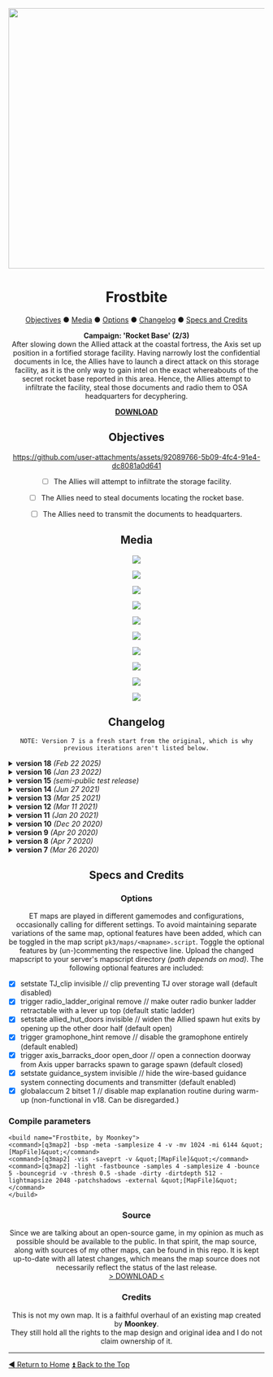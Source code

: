 <div align="center">
 
<a href="https://raw.githubusercontent.com/realkemon/home/master/levelshots/frostbite/frostbite.png"><img src="https://raw.githubusercontent.com/realkemon/home/master/levelshots/frostbite/frostbite.png" width="512"/></a>

# Frostbite
 
<a href="https://github.com/realkemon/home/blob/master/pages/etl_frostbite.md#objectives">Objectives</a> ● <a href="https://github.com/realkemon/home/blob/master/pages/etl_frostbite.md#media">Media</a> ● <a href="https://github.com/realkemon/home/blob/master/pages/etl_frostbite.md#options">Options</a> ● <a href="https://github.com/realkemon/home/blob/master/pages/etl_frostbite.md#changelog">Changelog</a> ● <a href="https://github.com/realkemon/home/blob/master/pages/etl_frostbite.md#specs_and_credits">Specs and Credits</a>
<!-- STORY -->
**Campaign: 'Rocket Base' (2/3)**
 <br>
After slowing down the Allied attack at the coastal fortress, the Axis set up position in a fortified storage facility. Having narrowly lost the confidential documents in Ice, the Allies have to launch a direct attack on this storage facility, as it is the only way to gain intel on the exact whereabouts of the secret rocket base reported in this area. Hence, the Allies attempt to infiltrate the facility, steal those documents and radio them to OSA headquarters for decyphering.
<br>
 
<a href="https://www.etlegacy.com/packages/etl_frostbite_v18"><b>DOWNLOAD</b></a>
 
## Objectives

https://github.com/user-attachments/assets/92089766-5b09-4fc4-91e4-dc8081a0d641


* [ ] The Allies will attempt to infiltrate the storage facility.
* [ ] The Allies need to steal documents locating the rocket base.
* [ ] The Allies need to transmit the documents to headquarters.
 

## Media
<a href="https://raw.githubusercontent.com/realkemon/home/master/levelshots/frostbite/frostbite1.jpg"><img src="https://raw.githubusercontent.com/realkemon/home/master/levelshots/frostbite/frostbite1.jpg"></a>

<a href="https://raw.githubusercontent.com/realkemon/home/master/levelshots/frostbite/frostbite2.jpg"><img src="https://raw.githubusercontent.com/realkemon/home/master/levelshots/frostbite/frostbite2.jpg"></a>

<a href="https://raw.githubusercontent.com/realkemon/home/master/levelshots/frostbite/frostbite3.jpg"><img src="https://raw.githubusercontent.com/realkemon/home/master/levelshots/frostbite/frostbite3.jpg"></a>

<a href="https://raw.githubusercontent.com/realkemon/home/master/levelshots/frostbite/frostbite4.jpg"><img src="https://raw.githubusercontent.com/realkemon/home/master/levelshots/frostbite/frostbite4.jpg"></a>

<a href="https://raw.githubusercontent.com/realkemon/home/master/levelshots/frostbite/frostbite5.jpg"><img src="https://raw.githubusercontent.com/realkemon/home/master/levelshots/frostbite/frostbite5.jpg"></a>

<a href="https://raw.githubusercontent.com/realkemon/home/master/levelshots/frostbite/frostbite6.jpg"><img src="https://raw.githubusercontent.com/realkemon/home/master/levelshots/frostbite/frostbite6.jpg"></a>

<a href="https://raw.githubusercontent.com/realkemon/home/master/levelshots/frostbite/frostbite7.jpg"><img src="https://raw.githubusercontent.com/realkemon/home/master/levelshots/frostbite/frostbite7.jpg"></a>

<a href="https://raw.githubusercontent.com/realkemon/home/master/levelshots/frostbite/frostbite8.jpg"><img src="https://raw.githubusercontent.com/realkemon/home/master/levelshots/frostbite/frostbite8.jpg"></a>

<a href="https://raw.githubusercontent.com/realkemon/home/master/levelshots/frostbite/frostbite9.jpg"><img src="https://raw.githubusercontent.com/realkemon/home/master/levelshots/frostbite/frostbite9.jpg"></a>

<a href="https://raw.githubusercontent.com/realkemon/home/master/levelshots/frostbite/frostbite10.jpg"><img src="https://raw.githubusercontent.com/realkemon/home/master/levelshots/frostbite/frostbite10.jpg"></a>

## Changelog
`NOTE: Version 7 is a fresh start from the original, which is why previous iterations aren't listed below.`

 </div>
 
<details>
 <summary><b>version 18</b> <i>(Feb 22 2025)</i></summary>
 
* [x] Reworked Axis spawn gramophone. It now continuously loops in the background and can be enabled/disabled by activation whenever.
* [x] Also reduced volume of gramophone by 80%. *(Thank you jenik and kajto for reporting.)*
* [x] Added optional functionality to make the outer Transmitter ladder retractable by activating a lever up top. *(Thank you u!ps and Seto for reporting.)*
* [x] Improved player collision around the entire Transmitter building to prevent bumping into angled walls.
* [x] Exchanged interior textures in the Transmitter building for brighter ones to improve visibility.
* [x] Added weapon/missile collision to first railings in Transmitter building.
* [x] Added optional functionality to widen the Allied spawn hut exits by hiding the other door half. *(Thank you u!ps and Seto for reporting.)*
* [x] Fixed clip brushes for rear truck in the garage not being aligned with the truck model.
* [x] Adjusted sloped player collision on the stairs from Axis upper spawn to garage. *(Thank you Aciz for reporting.)*
* [x] Changed lower generator trim near document room to non-solid to smoothen out player collision and prevent messing up aim spread. *(Thank you Vorschreibung for reporting.)*
* [x] Changed weaponclip around barrels at documents to playerclip to match original Frostbite.
* [x] Improved player collision around potted plants and couches in Offices. *(Thank you Vorschreibung and jENiK for reporting.)*
* [x] Removed wire mesh from all railings for less visual clutter. *(Thank you jENiK for reporting.)*
* [x] Reworked collision of various steps from slopes to steps to prevent grenades from bouncing off in unexpected angles. *(Thank you jENiK for reporting.)*
* [x] Reverted gate setup between inner courtyard and lower catwalk to match the original Frostbite.
* [x] Shifted railing near main door to allow jumping over the railing from Allied spawn side again. Thank you jENiK for reporting.)*
* [x] Enlarged upper Axis barracks spawn for better spawn slot placement. *(Thank you uips for reporting.)* NOTE: The position of the front slots has not changed, however, the slot ids have been reassigned!
* [x] Added optional connecting door from upper Axis barracks spawn to a drop into Axis garage spawn. *(Thanks uips for reporting.)*
* [x] Raised ceiling height in document hallways to match original collision and reenable riflenade shots that were possible in the original. *(Thank you jenik for reporting.)*
* [x] Removed collision from window glass debris at main entrance. *(Thank you jENiK for reporting.)*
* [x] Reworked Allied spawn hut ladder to prevent glitchy movement up an angled ladder. *(Thank you Vorschreibung for reporting.)*
* [x] Fixed one bunk bed in Allied spawn hut being full weapon clip rather than player clip.
* [x] Reintroduced and strengthened peek over wall onto documents from Axis spawn side. *(Thank you jENiK for reporting.)*
* [x] Reverted truck in garage tunnel from tanker to flatbed with covered boxes to reenable observation spot. *(Thank you jENiK for reporting.)*
* [x] Reworked terrain outside of CP to simplify jumping from balcony towards Allied spawn huts without losing speed. *(Thank you Aciz, u!ps, Oksii and jENiK for reporting and testing.
* [x] Added lamp on table in Offices to reinstate movement boost. *(Thank you jENiK for reporting.)*
* [x] Reinstated railing leading up to documents from Axis spawn to allow quicker access to the top. *(Thank you jENiK and Oksii for reporting and testing.
* [x] Removed double glass from various doors to improve visibility.
* [x] Changed doorframe setup from nonsolid to solid to prevent shooting through and generally improve WYSIWYG.
* [x] Removed various wired-off maintenance rooms at end of hallways for a uniform background to improve visibility of players.
* [x] Transformed the guidance system into an entity so it can be disabled via mapscript.
* [x] Added translucent-red placeholder model for secret documents at transmitter analoguous to goldcrate/radar parts placeholder in vanilla maps.
* [x] Added skylights to the catwalk area for easier shoutcaster movement.
* [x] Adjusted floodlighting for a more gloomy look.
* [x] Added entirely new voice operator lines and news announcement for limbo menu.
* [x] Coloured map name to match other ET: Legacy overhauls. *(Thank you u!ps for reporting.)*
* [x] Separated levelshot and command map icon shaders from other shaders for easier server administration. *(Thank you u!ps for reporting.)*
</details>

<details>
 <summary><b>version 16</b> <i>(Jan 23 2022)</i></summary>
 
* [x] Changed CP spawns to face the CP instead of stairs. *(Thank you bystry and Aciz for judgement.)*
* [x] Removed versioning from pk3 contents. *(Thank you bystry and Aciz for suggesting.)*
* [x] Adjusted lighting settings for improved performance. *(Thank you Aciz for suggesting.)*
* [x] Adjusted etl_lights.shader to enable remapshader use. *(Thank you Aciz for reporting.)*
</details>

<details>
 <summary><b>version 15</b> <i>(semi-public test release)</i></summary>
 
* [x] Adjusted height of railings in Allied CP room to allow jump onto the CP again. *(Thank you ohnoes for reporting.)*
* [x] Added second bunk bed and adjusted position to match original, to allow hiding again. *(Thank you zenixje for reporting.)*
* [x] Adjusted terrain at big crate near transmitter to allow TJing onto the crate again. *(Thank you WuT for reporting.)*
* [x] Removed backboard of rear truck in lower garage to allow hiding there again. *(Thank you uYop for reporting.)*
* [x] Removed gap in stacked boxes on balcony at middle courtyard. *(Thank you Aciz for reporting.)*
</details>

<details>
 <summary><b>version 14</b> <i>(Jun 27 2021)</i></summary>
 
* [x] Fixed command map icons not having shaders making them appear outside of compass. *(Thank you spyhawk for reporting)*
* [x] Adjusted position of inner courtyard truck. *(TJ from hood of truck still possible)*
* [x] Changed back cover on tunnel truck from green to grey to match rest of truck.
* [x] Fixed CP sounds playing in second round after `/map_restart`.
* [x] Removed Allied CP spawns `startactive` spawnflag. Changed `setstate invisible` to `alertentity` functionality to prevent spawn glitch after `/map_restart`.
* [x] Change from `Axial Projection` to `Brush Primitives` to enable better texture alignment/projection options.
* [x] Adjusted various texture alignments.
* [x] Fixed caulked surfaces visible to the player at shelf in Allied spawn.
* [x] Changed bark texture of dead trees from temperate to winter.
* [x] Fixed invalid shader on rear faces of terrain brushes near transmitter.
* [x] Fixed incorrect use of skyshader at backside of two random brushes.
* [x] Added unique `id`s for spawn slots to prepare [this](https://github.com/etlegacy/etlegacy/issues/1641) feature.
* [x] Increased spawn slot count in garage to 32.
* [x] Fixed glass shader on trucks.
</details>
 
 
<details>
 <summary><b>version 13</b> <i>(Mar 25 2021)</i></summary>
 
* [x] Fixed fully caulked terrain brushes. *(Thank you woju and spyhawk for reporting)*
* [x] Fixed missing tree shader. *(Thank you woju and spyhawk for reporting)*
</details>


<details>
 <summary><b>version 12</b> <i>(Mar 11 2021)</i></summary>
 
* [x] Moved flying lamp models to be attached to girder in Axis garage. *(Thank you Aciz for reporting)*
* [x] Adjusted player collision on cliff near transmitter to prevent glitching on the roof. *(Thank you Aciz for reporting)*
* [x] Improved lighting in balcony hallway at inner courtyard.
* [x] Fixed player collision on the Axis CP. *(Thank you Aciz for reporting)*
* [x] Adjusted shader for winter trees to prevent overwriting default shaders on other maps. *(Thank you Aciz for reporting)*
</details>

<details>
 <summary><b>version 11</b> <i>(Jan 20 2021)</i></summary>
 
* [x] Adjusted lighting to increase performance.
* [x] Converted smaller brushwork to .ase models to reduce lightmap data and improve performance.
* [x] Increased supported playercount from 20vs20 to 32vs32.
* [x] Reduced volume of wind sounds to reduce distractions.
* [x] Further improved player collision at railings and doorways. *(Thank you Aciz for reporting.)*
* [x] Changed clips for barrels and couches for proper hit- and footstep sounds. *(Thank you Aciz for reporting.)*
* [x] Reduced weird shadows from the ceiling lamps in the office area. *(Thank you Aciz for reporting.)*
* [x] Fixed missing shader for bush model. *(Thank you Aciz for reporting.)*
* [x] Reverted collision on stairs down to garage to reenable a TJ. This also reintroduces bobbing effect. *(Thank you Aciz for reporting.)*
</details>

<details>
 <summary><b>version 10</b> <i>(Dec 20 2020)</i></summary>
 
* [x] Changed catwalk in warehouse from clip to clip missile. It is now permeable for weapons except grenades, rockets, etc.
* [x] Moved vent opening near Service Door for better alignment with surrounding textures. *(Thank you Aciz for reporting.)*
* [x] Adjusted terrain shader on snow patches in inner courtyard for proper snow behaviour. *(Thank you Aciz for reporting.)*
* [x] Improved player collision to simplify movement. (e.g. doorways and railings) *(Thank you Aciz for reporting.)*
* [x] Reverted clip brushes for truck in inner courtyard back to original to re-enable a trickjump. *(Thank you Kimi for reporting.)*
* [x] Adjusted terrain brushes near Storage Wall to re-enable a trickjump. *(Thank you Bystry for reporting.)*
* [x] Remove spotlight style from most light sources inside the facility. *(Thank you hatcher for reporting.)*
* [x] Changed floodlight colour to uniform white. *(Thank you Aciz for reporting.)*
</details>

<details>
 <summary><b>version 9</b> <i>(Apr 20 2020)</i></summary>
 
* [x] Removed rogue clip at office entrance.
* [x] Changed catwalk in warehouse from clipweapon to clip. It is now permeable for weapons. *(Thank you to ryven for reporting.)*
* [x] Simplified collision of machines at Service Door. *(Thank you to ryven for reporting.)*
* [x] Improved player collision for various shelves, pipes and doorways. *(Thank you to Aciz and Bystry for reporting.)*
* [x] Fixed one alarm speaker not being named correctly.
* [x] Added a trickjump coming from warehouse, jumping onto box, onto truck into green passage. Disabled by default. Can be activated through mapscript. (deactivate line: setstate courtyard_TJ_box invisible)
* [x] Removed collision of blackboards.
* [x] Increased amount of shared assets with other ET: Legacy overhauls to decrease filesize once they are shipped together.
* [x] Changed interior lighting to be a bit warmer in colour. *(Thank you to spyhawk for reporting.)*
</details>

<details>
 <summary><b>version 8</b> <i>(Apr 7 2020)</i></summary>
 
* [x] Fixed crash on timelimit hit, due to unassigned Axis intermission camera. *(Thank you to Bystry and Kate for reporting.)*
* [x] Improved clips for various stairs to prevent bobbing effect.
* [x] Removed collision from cables/ropes at wooden stack outside the Main Entrance.
* [x] Clipped window at Main Entrance. *(Thank you to ryven for reporting.)*
* [x] Deepened the niche at Axis spawn with broken cabinet to have same size as original ‘Frostbite, by Moonkey’. *(Thank you to ryven for reporting.)*
* [x] Added working cabinets to niche mentioned above that server admins can enable with map script. *(Was also in original Frostbite for LMS; disabled by default.)*
* [x] Added detail to empty walled-off areas. *(Thank you to ryven for reporting.)*
* [x] Added sky portal.
* [x] Changed dynamic Storage Wall lights to re-use existing shaders.
</details>

<details>
 <summary><b>version 7</b> <i>(Mar 26 2020)</i></summary>
 
* [x] The player is now able to stop and revert Storage Wall movement by activating the button again.
* [x] Alarm now also sounds when the Service Door has been dynamited before the Storage Wall and Main Entrance.
* [x] Structural mesh and VIS blocking has been improved.
* [x] Simplified shoutcaster movement by allowing spectators to go through terrain clips.
* [x] Lighting has been adapted to better suit a night-time setting.
* [x] Collision has been improved for railings made out of patches.
* [x] Different routes inside the facility have received different colour coded trims at the bunker walls to simplify call-outs to teammates.
* [x] Banners have been removed and replaced with the Rocket Base decal from RTCW for narrative purposes.
</details>

<div align="center">
 
## Specs and Credits

### Options
 
ET maps are played in different gamemodes and configurations, occasionally calling for different settings. To avoid maintaining separate variations of the same map, optional features have been added, which can be toggled in the map script `pk3/maps/<mapname>.script`. Toggle the optional features by (un-)commenting the respective line. Upload the changed mapscript to your server's mapscript directory *(path depends on mod)*. The following optional features are included:</div>

* [x] setstate TJ_clip invisible				        // clip preventing TJ over storage wall (default disabled)
* [x] trigger radio_ladder_original remove	 // make outer radio bunker ladder retractable with a lever up top (default static ladder)
* [x] setstate allied_hut_doors invisible  	// widen the Allied spawn hut exits by opening up the other door half (default open)
* [x] trigger gramophone_hint remove		      // disable the gramophone entirely (default enabled)
* [x] trigger axis_barracks_door open_door	 // open a connection doorway from Axis upper barracks spawn to garage spawn (default closed)
* [x] setstate guidance_system invisible	   // hide the wire-based guidance system connecting documents and transmitter (default enabled)
* [x] globalaccum 2 bitset 1				            // disable map explanation routine during warm-up (non-functional in v18. Can be disregarded.)
 
### Compile parameters



```
<build name="Frostbite, by Moonkey">
<command>[q3map2] -bsp -meta -samplesize 4 -v -mv 1024 -mi 6144 &quot;[MapFile]&quot;</command>
<command>[q3map2] -vis -saveprt -v &quot;[MapFile]&quot;</command>
<command>[q3map2] -light -fastbounce -samples 4 -samplesize 4 -bounce 5 -bouncegrid -v -thresh 0.5 -shade -dirty -dirtdepth 512 -lightmapsize 2048 -patchshadows -external &quot;[MapFile]&quot;</command>
</build>
```

<div align="center">
 
### Source
Since we are talking about an open-source game, in my opinion as much as possible should be available to the public. In that spirit, the map source, along with sources of my other maps, can be found in this repo. It is kept up-to-date with all latest changes, which means the map source does not necessarily reflect the status of the last release.
<br>
<a href="https://github.com/realkemon/home/tree/master/maps">> DOWNLOAD <</a>
 
### Credits
This is not my own map. It is a faithful overhaul of an existing map created by **Moonkey**.
<br>
They still hold all the rights to the map design and original idea and I do not claim ownership of it.

</div>

----
[:arrow_backward: Return to Home](https://github.com/realkemon/home/blob/master/README.md) [:arrow_double_up: Back to the Top](https://github.com/realkemon/home/blob/master/pages/etl_frostbite.md)

